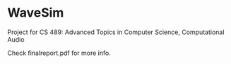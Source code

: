 # WaveSim
Project for CS 489: Advanced Topics in Computer Science, Computational Audio

Check finalreport.pdf for more info.
